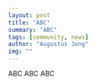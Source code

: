 ```yaml
---
layout: post
title: "ABC"
summary: "ABC"
tags: [community, news]
author: "Augustus Jong"
img: ""
---
```

ABC
ABC
ABC